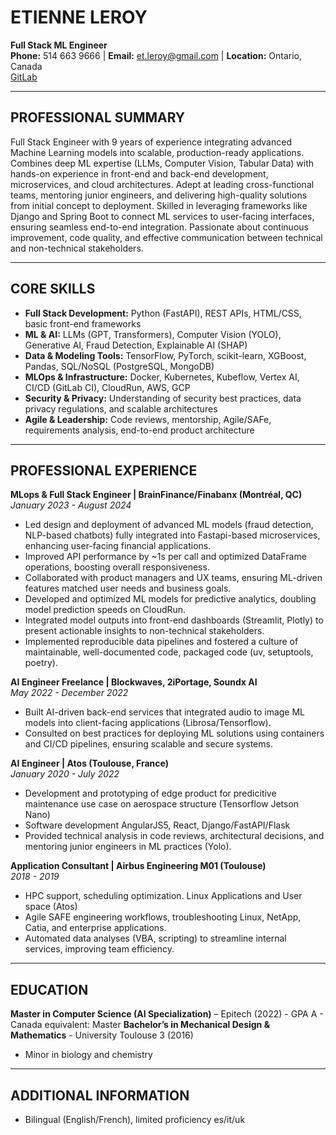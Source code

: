 
# **ETIENNE LEROY**  
**Full Stack ML Engineer**  
**Phone:** 514 663 9666 | **Email:** et.leroy@gmail.com | **Location:** Ontario, Canada  
[GitLab](https://gitlab.com/realsushi) 

---

## **PROFESSIONAL SUMMARY**  
Full Stack Engineer with 9 years of experience integrating advanced Machine Learning models into scalable, production-ready applications. Combines deep ML expertise (LLMs, Computer Vision, Tabular Data) with hands-on experience in front-end and back-end development, microservices, and cloud architectures. Adept at leading cross-functional teams, mentoring junior engineers, and delivering high-quality solutions from initial concept to deployment. Skilled in leveraging frameworks like Django and Spring Boot to connect ML services to user-facing interfaces, ensuring seamless end-to-end integration. Passionate about continuous improvement, code quality, and effective communication between technical and non-technical stakeholders.

---

## **CORE SKILLS**
- **Full Stack Development:** Python (FastAPI), REST APIs, HTML/CSS, basic front-end frameworks  
- **ML & AI:** LLMs (GPT, Transformers), Computer Vision (YOLO), Generative AI, Fraud Detection, Explainable AI (SHAP)  
- **Data & Modeling Tools:** TensorFlow, PyTorch, scikit-learn, XGBoost, Pandas, SQL/NoSQL (PostgreSQL, MongoDB)  
- **MLOps & Infrastructure:** Docker, Kubernetes, Kubeflow, Vertex AI, CI/CD (GitLab CI), CloudRun, AWS, GCP  
- **Security & Privacy:** Understanding of security best practices, data privacy regulations, and scalable architectures  
- **Agile & Leadership:** Code reviews, mentorship, Agile/SAFe, requirements analysis, end-to-end product architecture

---

## **PROFESSIONAL EXPERIENCE**

**MLops & Full Stack Engineer | BrainFinance/Finabanx (Montréal, QC)**  
*January 2023 - August 2024*  
- Led design and deployment of advanced ML models (fraud detection, NLP-based chatbots) fully integrated into Fastapi-based microservices, enhancing user-facing financial applications.  
- Improved API performance by ~1s per call and optimized DataFrame operations, boosting overall responsiveness.  
- Collaborated with product managers and UX teams, ensuring ML-driven features matched user needs and business goals. 
- Developed and optimized ML models for predictive analytics, doubling model prediction speeds on CloudRun.  
- Integrated model outputs into front-end dashboards (Streamlit, Plotly) to present actionable insights to non-technical stakeholders.  
- Implemented reproducible data pipelines and fostered a culture of maintainable, well-documented code, packaged code (uv, setuptools, poetry).

**AI Engineer Freelance | Blockwaves, 2iPortage, Soundx AI**  
*May 2022 - December 2022*  
- Built AI-driven back-end services that integrated audio to image ML models into client-facing applications (Librosa/Tensorflow).  
- Consulted on best practices for deploying ML solutions using containers and CI/CD pipelines, ensuring scalable and secure systems.

**AI Engineer | Atos (Toulouse, France)**  
*January 2020 - July 2022*  
- Development and prototyping of edge product for predicitive maintenance use case on aerospace structure (Tensorflow Jetson Nano)
- Software development AngularJS5, React, Django/FastAPI/Flask
- Provided technical analysis in code reviews, architectural decisions, and mentoring junior engineers in ML practices (Yolo).

**Application Consultant | Airbus Engineering M01 (Toulouse)**  
*2018 - 2019*  
- HPC support, scheduling optimization. Linux Applications and User space (Atos)
- Agile SAFE engineering workflows, troubleshooting Linux, NetApp, Catia, and enterprise applications.  
- Automated data analyses (VBA, scripting) to streamline internal services, improving team efficiency.

---

## **EDUCATION**
**Master in Computer Science (AI Specialization)** – Epitech (2022) - GPA A - Canada equivalent: Master 
**Bachelor’s in Mechanical Design & Mathematics** - University Toulouse 3 (2016) 
- Minor in biology and chemistry
 
---

## **ADDITIONAL INFORMATION**
- Bilingual (English/French), limited proficiency es/it/uk

